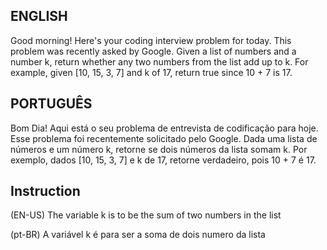 ## ENGLISH
Good morning! Here's your coding interview problem for today.
This problem was recently asked by Google.
Given a list of numbers and a number k, return whether any two numbers from the list add up to k.
For example, given [10, 15, 3, 7] and k of 17, return true since 10 + 7 is 17.

## PORTUGUÊS
Bom Dia! Aqui está o seu problema de entrevista de codificação para hoje.
Esse problema foi recentemente solicitado pelo Google.
Dada uma lista de números e um número k, retorne se dois números da lista somam k.
Por exemplo, dados [10, 15, 3, 7] e k de 17, retorne verdadeiro, pois 10 + 7 é 17.

## Instruction
(EN-US) The variable k is to be the sum of two numbers in the list

(pt-BR) A variável k é para ser a soma de dois numero da lista